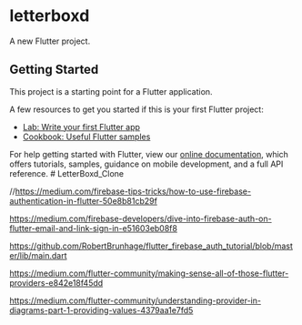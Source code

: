 # letterboxd

A new Flutter project.

## Getting Started

This project is a starting point for a Flutter application.

A few resources to get you started if this is your first Flutter project:

- [Lab: Write your first Flutter app](https://flutter.dev/docs/get-started/codelab)
- [Cookbook: Useful Flutter samples](https://flutter.dev/docs/cookbook)

For help getting started with Flutter, view our
[online documentation](https://flutter.dev/docs), which offers tutorials,
samples, guidance on mobile development, and a full API reference.
#   L e t t e r B o x d _ C l o n e 
 
 


//https://medium.com/firebase-tips-tricks/how-to-use-firebase-authentication-in-flutter-50e8b81cb29f

https://medium.com/firebase-developers/dive-into-firebase-auth-on-flutter-email-and-link-sign-in-e51603eb08f8

https://github.com/RobertBrunhage/flutter_firebase_auth_tutorial/blob/master/lib/main.dart

https://medium.com/flutter-community/making-sense-all-of-those-flutter-providers-e842e18f45dd   

https://medium.com/flutter-community/understanding-provider-in-diagrams-part-1-providing-values-4379aa1e7fd5